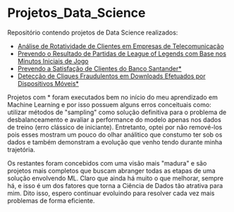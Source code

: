 # Projetos_Data_Science
Repositório contendo projetos de Data Science realizados:
- [Análise de Rotatividade de Clientes em Empresas de Telecomunicação](https://github.com/vinitg96/Projetos_Data_Science/tree/main/Analise_Rotatividade_Clientes_Telco)
- [Prevendo o Resultado de Partidas de League of Legends com Base nos Minutos Iniciais de Jogo](https://github.com/vinitg96/Projetos_Data_Science/tree/main/Previsoes_League_of_Legends)
- [Prevendo a Satisfação de Clientes do Banco Santander*](https://github.com/vinitg96/Projetos_Data_Science/tree/main/Satisfacao_Clientes_Santander)
- [Detecção de Cliques Fraudulentos em Downloads Efetuados por Dispositivos Móveis*](https://github.com/vinitg96/Projetos_Data_Science/tree/main/Talking_Data)

Projetos com * foram executados bem no início do meu aprendizado em Machine Learning e por isso possuem alguns erros conceituais como: utilizar métodos de "sampling" como solução definitiva para o problema de desbalanceamento e avaliar a performance do modelo apenas nos dados de treino (erro clássico de iniciante). Entretanto, optei por não remové-los pois esses mostram um pouco do olhar análitico que constumo ter sob os dados e também demonstram a evolução que venho tendo durante minha trajetória.

Os restantes foram concebidos com uma visão mais "madura" e são projetos mais completos que buscam abranger todas as etapas de uma solução envolvendo ML. Claro que ainda há muito o que melhorar, sempre há, e isso é um dos fatores que torna a Ciência de Dados tão atrativa para mim. Dito isso, espero continuar evoluindo para resolver cada vez mais problemas de forma eficiente. 


 
